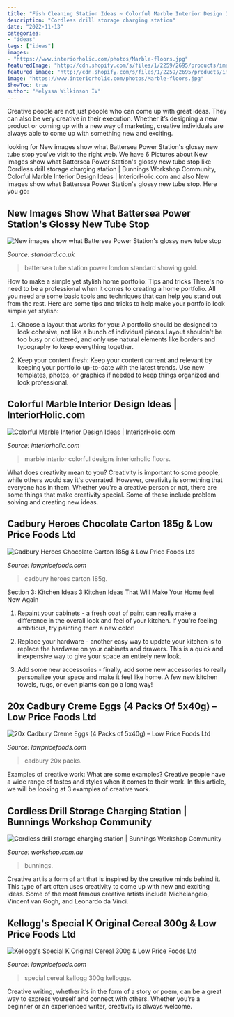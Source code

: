 ```yaml
---
title: "Fish Cleaning Station Ideas ~ Colorful Marble Interior Design Ideas"
description: "Cordless drill storage charging station"
date: "2022-11-13"
categories:
- "ideas"
tags: ["ideas"]
images:
- "https://www.interiorholic.com/photos/Marble-floors.jpg"
featuredImage: "http://cdn.shopify.com/s/files/1/2259/2695/products/image_19df9b7f-5ee4-4122-8c55-c53ca9cad829_1024x1024.jpg?v=1571609448"
featured_image: "http://cdn.shopify.com/s/files/1/2259/2695/products/image_aaf3526d-0b65-4ebe-a0a1-ee33a1294359_1024x1024.jpg?v=1586981367"
image: "https://www.interiorholic.com/photos/Marble-floors.jpg"
ShowToc: true
author: "Melyssa Wilkinson IV"
---
```



Creative people are not just people who can come up with great ideas. They can also be very creative in their execution. Whether it’s designing a new product or coming up with a new way of marketing, creative individuals are always able to come up with something new and exciting.

	

		
looking for New images show what Battersea Power Station&#039;s glossy new tube stop you've visit to the right web. We have 6 Pictures about New images show what Battersea Power Station&#039;s glossy new tube stop like Cordless drill storage charging station | Bunnings Workshop Community, Colorful Marble Interior Design Ideas | InteriorHolic.com and also New images show what Battersea Power Station&#039;s glossy new tube stop. Here you go:
		
    
## New Images Show What Battersea Power Station&#039;s Glossy New Tube Stop

<img loading=lazy src="https://static.standard.co.uk/s3fs-public/thumbnails/image/2018/01/12/13/batterseastation.jpg" onerror="this.onerror=null;this.src='https://tse4.mm.bing.net/th?id=OIP.SZ9PpilctyCznnNeaRC7DgHaE8&amp;pid=15.1';" alt="New images show what Battersea Power Station&#039;s glossy new tube stop">

_Source: standard.co.uk_

>battersea tube station power london standard showing gold. 

	

How to make a simple yet stylish home portfolio: Tips and tricks
There's no need to be a professional when it comes to creating a home portfolio. All you need are some basic tools and techniques that can help you stand out from the rest. Here are some tips and tricks to help make your portfolio look simple yet stylish:
1. Choose a layout that works for you: A portfolio should be designed to look cohesive, not like a bunch of individual pieces.Layout shouldn't be too busy or cluttered, and only use natural elements like borders and typography to keep everything together.

2. Keep your content fresh: Keep your content current and relevant by keeping your portfolio up-to-date with the latest trends. Use new templates, photos, or graphics if needed to keep things organized and look professional.


    
## Colorful Marble Interior Design Ideas | InteriorHolic.com

<img loading=lazy src="https://www.interiorholic.com/photos/Marble-floors.jpg" onerror="this.onerror=null;this.src='https://tse2.mm.bing.net/th?id=OIP.KrWzN1fTS9_EfnL-DcecpgHaJ-&amp;pid=15.1';" alt="Colorful Marble Interior Design Ideas | InteriorHolic.com">

_Source: interiorholic.com_

>marble interior colorful designs interiorholic floors. 

	

What does creativity mean to you?
Creativity is important to some people, while others would say it's overrated. However, creativity is something that everyone has in them. Whether you're a creative person or not, there are some things that make creativity special. Some of these include problem solving and creating new ideas.

    
## Cadbury Heroes Chocolate Carton 185g &amp; Low Price Foods Ltd

<img loading=lazy src="https://cdn.shopify.com/s/files/1/2259/2695/products/image_8c277637-50a5-4b3a-8637-b3a13675fe74_1024x1024.jpg?v=1571609458" onerror="this.onerror=null;this.src='https://tse2.mm.bing.net/th?id=OIP.6ciwubkM04bN9AU4iQ7ibwHaJ4&amp;pid=15.1';" alt="Cadbury Heroes Chocolate Carton 185g &amp; Low Price Foods Ltd">

_Source: lowpricefoods.com_

>cadbury heroes carton 185g. 

	

Section 3: Kitchen Ideas
3 Kitchen Ideas That Will Make Your Home feel New Again
1. Repaint your cabinets - a fresh coat of paint can really make a difference in the overall look and feel of your kitchen. If you're feeling ambitious, try painting them a new color!

2. Replace your hardware - another easy way to update your kitchen is to replace the hardware on your cabinets and drawers. This is a quick and inexpensive way to give your space an entirely new look.

3. Add some new accessories - finally, add some new accessories to really personalize your space and make it feel like home. A few new kitchen towels, rugs, or even plants can go a long way!

    
## 20x Cadbury Creme Eggs (4 Packs Of 5x40g) – Low Price Foods Ltd

<img loading=lazy src="http://cdn.shopify.com/s/files/1/2259/2695/products/image_aaf3526d-0b65-4ebe-a0a1-ee33a1294359_1024x1024.jpg?v=1586981367" onerror="this.onerror=null;this.src='https://tse4.mm.bing.net/th?id=OIP.23mdEgqyJ1YMAmnF1aykDQHaJ4&amp;pid=15.1';" alt="20x Cadbury Creme Eggs (4 Packs of 5x40g) – Low Price Foods Ltd">

_Source: lowpricefoods.com_

>cadbury 20x packs. 

	

Examples of creative work: What are some examples?
Creative people have a wide range of tastes and styles when it comes to their work. In this article, we will be looking at 3 examples of creative work.

    
## Cordless Drill Storage Charging Station | Bunnings Workshop Community

<img loading=lazy src="https://www.workshop.com.au/t5/image/serverpage/image-id/6439i7B2B578E45A9B512?v=1.0" onerror="this.onerror=null;this.src='https://tse4.mm.bing.net/th?id=OIP.0bcG0pbCqGUm45mh58Y3_gHaNK&amp;pid=15.1';" alt="Cordless drill storage charging station | Bunnings Workshop Community">

_Source: workshop.com.au_

>bunnings. 

	

Creative art is a form of art that is inspired by the creative minds behind it. This type of art often uses creativity to come up with new and exciting ideas. Some of the most famous creative artists include Michelangelo, Vincent van Gogh, and Leonardo da Vinci.

    
## Kellogg&#039;s Special K Original Cereal 300g &amp; Low Price Foods Ltd

<img loading=lazy src="http://cdn.shopify.com/s/files/1/2259/2695/products/image_19df9b7f-5ee4-4122-8c55-c53ca9cad829_1024x1024.jpg?v=1571609448" onerror="this.onerror=null;this.src='https://tse3.mm.bing.net/th?id=OIP.so1g00kCf6qvQlBVWHsybAHaJ4&amp;pid=15.1';" alt="Kellogg&#039;s Special K Original Cereal 300g &amp; Low Price Foods Ltd">

_Source: lowpricefoods.com_

>special cereal kellogg 300g kelloggs. 

	

Creative writing, whether it’s in the form of a story or poem, can be a great way to express yourself and connect with others. Whether you’re a beginner or an experienced writer, creativity is always welcome.

